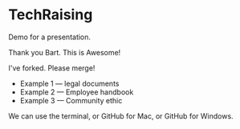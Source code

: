 TechRaising
===========

Demo for a presentation.

Thank you Bart. This is Awesome!

I've forked. Please merge!

* Example 1 — legal documents
* Example 2 — Employee handbook
* Example 3 — Community ethic

We can use the terminal, or GitHub for Mac, or GitHub for Windows.
